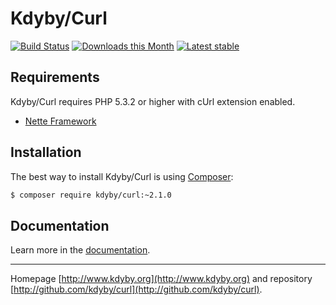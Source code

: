 Kdyby/Curl
======

[![Build Status](https://travis-ci.org/Kdyby/Curl.svg?branch=nette-2.1)](https://travis-ci.org/Kdyby/Curl)
[![Downloads this Month](https://img.shields.io/packagist/dm/kdyby/curl.svg)](https://packagist.org/packages/kdyby/curl)
[![Latest stable](https://img.shields.io/packagist/v/kdyby/curl.svg)](https://packagist.org/packages/kdyby/curl)


Requirements
------------

Kdyby/Curl requires PHP 5.3.2 or higher with cUrl extension enabled.

- [Nette Framework](https://github.com/nette/nette)


Installation
------------

The best way to install Kdyby/Curl is using  [Composer](http://getcomposer.org/):

```sh
$ composer require kdyby/curl:~2.1.0
```


Documentation
------------

Learn more in the [documentation](https://github.com/Kdyby/Curl/blob/nette-2.1/docs/en/index.md).


-----

Homepage [http://www.kdyby.org](http://www.kdyby.org) and repository [http://github.com/kdyby/curl](http://github.com/kdyby/curl).
